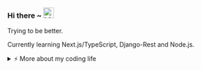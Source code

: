### Hi there ~ <img src="https://user-images.githubusercontent.com/1303154/88677602-1635ba80-d120-11ea-84d8-d263ba5fc3c0.gif" width="24px" alt="hi">

Trying to be better.

Currently learning Next.js/TypeScript, Django-Rest and Node.js.

<details>
<summary>⚡️ More about my coding life</summary>
<br />

![Top Langs](https://github-readme-stats.vercel.app/api/top-langs/?username=VslVictor7&layout=compact&hide=css,html&theme=onedark)

![VslVictor7's GitHub stats](https://github-readme-stats.vercel.app/api?username=VslVictor7&count_private=true&show_icons=true&theme=onedark)


</details>
